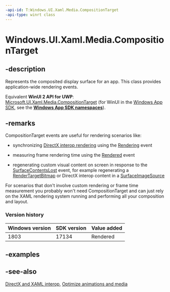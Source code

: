 ```yaml
---
-api-id: T:Windows.UI.Xaml.Media.CompositionTarget
-api-type: winrt class
---
```


<!-- Class syntax.
public class CompositionTarget : Windows.UI.Xaml.Media.ICompositionTarget
-->

# Windows.UI.Xaml.Media.CompositionTarget

## -description
Represents the composited display surface for an app. This class provides application-wide rendering events.

Equivalent **WinUI 2 API for UWP**: [Microsoft.UI.Xaml.Media.CompositionTarget](/windows/winui/api/microsoft.ui.xaml.media.compositiontarget) (for WinUI in the [Windows App SDK](/windows/apps/windows-app-sdk/), see the **[Windows App SDK namespaces](/windows/windows-app-sdk/api/winrt/)**).

## -remarks

CompositionTarget events are useful for rendering scenarios like:

- synchronizing [DirectX interop rendering](/windows/uwp/gaming/directx-and-xaml-interop) using the [Rendering](compositiontarget_rendering.md) event

- measuring frame rendering time using the [Rendered](compositiontarget_rendered.md) event

- regenerating custom visual content on screen in response to the [SurfaceContentsLost](compositiontarget_surfacecontentslost.md) event, for example regenerating a [RenderTargetBitmap](../windows.ui.xaml.media.imaging/rendertargetbitmap.md) or DirectX interop content in a [SurfaceImageSource](../windows.ui.xaml.media.imaging/surfaceimagesource.md) 

For scenarios that don't involve custom rendering or frame time measurement you probably won't need CompositionTarget and can just rely on the XAML rendering system running and performing all your composition and layout.

### Version history

| Windows version | SDK version | Value added |
| -- | -- | -- |
| 1803 | 17134 | Rendered |

## -examples

## -see-also
[DirectX and XAML interop](/windows/uwp/gaming/directx-and-xaml-interop), [Optimize animations and media](/windows/uwp/debug-test-perf/optimize-animations-and-media)
